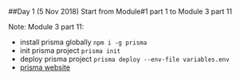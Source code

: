 
##Day 1 (5 Nov 2018)
Start from Module#1 part 1 to Module 3 part 11

Note: 
Module 3 part 11: 
- install prisma globally `npm i -g prisma`
- init prisma project `prisma init`
- deploy prisma project `prisma deploy --env-file variables.env`
- [prisma website](https://www.prisma.io/)
